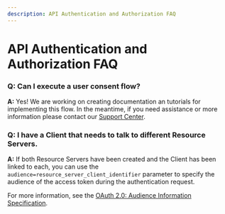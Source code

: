 ```yaml
---
description: API Authentication and Authorization FAQ
---
```


# API Authentication and Authorization FAQ

### Q: Can I execute a user consent flow?

**A:** Yes! We are working on creating documentation an tutorials for implementing this flow. In the meantime, if you need assistance or more information please contact our [Support Center](https://support.auth0.com).

### Q: I have a Client that needs to talk to different Resource Servers.

**A:**  If both Resource Servers have been created and the Client has been linked to each, you can use the `audience=resource_server_client_identifier` parameter to specify the audience of the access token during the authentication request.

For more information, see the [OAuth 2.0: Audience Information Specification](https://tools.ietf.org/html/draft-tschofenig-oauth-audience-00#section-3).
